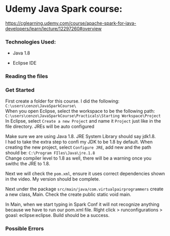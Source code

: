 # Udemy Java Spark course:
https://cglearning.udemy.com/course/apache-spark-for-java-developers/learn/lecture/12297260#overview

### Technologies Used:

- Java 1.8

- Eclipse IDE

### Reading the files


### Get Started
First create a folder for this course. I did the following:<br>
`C:\users\cenzo\JavaSparkCourse\`<br>
When you open Eclipse, select the workspace to be the following path: `C:\users\cenzo\JavaSparkCourse\Practicals\Starting Workspace\Project`<br>
In Eclipse, select `Create a new Project` and name it `Project` just like in the file directory. JREs will be auto configured<br>

Make sure we are using Java 1.8. JRE System Library should say jdk1.8.<br>
I had to take the extra step to confi my JDK to be 1.8 by default. When creating the new project, select `Configure JRE`, add new and the path should be: `C:\Program FIles\Java\jre.1.8`<br>
Change compiler level to 1.8 as well, there will be a warning once you swithc the JRE to 1.8.

Next we will check the `pom.xml`, ensure it uses correct dependencies shown in the video. My version should be complete.

Next under the package `src/main/java/com.virtualpairprogrammers` create a new class, Main. Check the create public static void main.

In Main, when we start typing in Spark Conf it will not recognize anything because we have to run our pom.xml file. RIght click > runconfigurations > goasl: eclipse:eclipse. Build should be a success.


### Possible Errors
